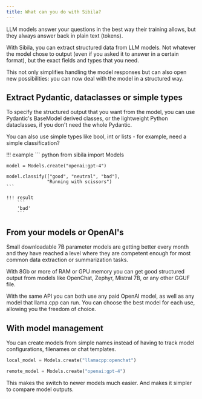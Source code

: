 ```yaml
---
title: What can you do with Sibila?
---
```



LLM models answer your questions in the best way their training allows, but they always answer back in plain text (tokens).

With Sibila, you can extract structured data from LLM models. Not whatever the model chose to output (even if you asked it to answer in a certain format), but the exact fields and types that you need.

This not only simplifies handling the model responses but can also open new possibilities: you can now deal with the model in a structured way.



## Extract Pydantic, dataclasses or simple types

To specify the structured output that you want from the model, you can use Pydantic's BaseModel derived classes, or the lightweight Python dataclasses, if you don't need the whole Pydantic.

You can also use simple types like bool, int or lists - for example, need a simple classification? 

!!! example
    ``` python
    from sibila import Models

    model = Models.create("openai:gpt-4")

    model.classify(["good", "neutral", "bad"], 
                   "Running with scissors")
    ```

    !!! result
        ```
        'bad'
        ```


## From your models or OpenAI's

Small downloadable 7B parameter models are getting better every month and they have reached a level where they are competent enough for most common data extraction or summarization tasks.

With 8Gb or more of RAM or GPU memory you can get good structured output from models like OpenChat, Zephyr, Mistral 7B, or any other GGUF file.

With the same API you can both use any paid OpenAI model, as well as any model that llama.cpp can run. You can choose the best model for each use, allowing you the freedom of choice.




## With model management

You can create models from simple names instead of having to track model configurations, filenames or chat templates.

``` python
local_model = Models.create("llamacpp:openchat")

remote_model = Models.create("openai:gpt-4")    
```

This makes the switch to newer models much easier. And makes it simpler to compare model outputs.

